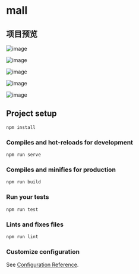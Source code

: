 # mall

## 项目预览

![image](https://github.com/Shawn1030/vue_mall/tree/master/img/1.png)

![image](https://github.com/Shawn1030/vue_mall/tree/master/img/2.png)

![image](https://github.com/Shawn1030/vue_mall/tree/master/img/3.png)

![image](https://github.com/Shawn1030/vue_mall/tree/master/img/4.png)



![image](https://github.com/Shawn1030/vue_mall/tree/master/img/5.png)

## Project setup
```
npm install
```

### Compiles and hot-reloads for development
```
npm run serve
```

### Compiles and minifies for production
```
npm run build
```

### Run your tests
```
npm run test
```

### Lints and fixes files
```
npm run lint
```

### Customize configuration
See [Configuration Reference](https://cli.vuejs.org/config/).
